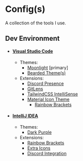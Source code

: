 # Config(s)

A collection of the tools I use.

## Dev Environment
- #### [Visual Studio Code](https://code.visualstudio.com/)
  - Themes: 
    - [Moonlight](https://marketplace.visualstudio.com/items?itemName=atomiks.moonlight) [primary]
    - [Bearded Theme(s)](https://marketplace.visualstudio.com/items?itemName=BeardedBear.beardedtheme)
  - Extensions:
    - [Discord Presence](https://marketplace.visualstudio.com/items?itemName=icrawl.discord-vscode)
    - [GitLens](https://marketplace.visualstudio.com/items?itemName=eamodio.gitlens) 
    - [TailwindCSS IntelliSense](https://marketplace.visualstudio.com/items?itemName=bradlc.vscode-tailwindcss)
    - [Material Icon Theme](https://marketplace.visualstudio.com/items?itemName=PKief.material-icon-theme)
	  - [Rainbow Brackets](https://marketplace.visualstudio.com/items?itemName=2gua.rainbow-brackets)

- #### [IntelliJ IDEA](https://www.jetbrains.com/idea/)
  - Themes:
    - [Dark Purple](https://plugins.jetbrains.com/plugin/12100-dark-purple-theme)
  - Extensions:
    - [Rainbow Brackets](https://plugins.jetbrains.com/plugin/10080-rainbow-brackets)
    - [Extra Icons](https://plugins.jetbrains.com/plugin/11058-extra-icons)
    - [Discord Integration](https://plugins.jetbrains.com/plugin/10233-discord-integration)
